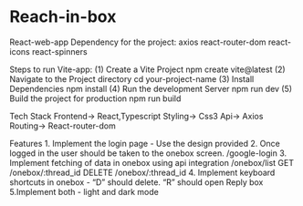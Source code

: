 # Reach-in-box
 React-web-app
Dependency  for the project:
   axios
   react-router-dom
   react-icons
   react-spinners

 Steps to run Vite-app:
  (1) Create a Vite Project
         npm create vite@latest
  (2) Navigate to the Project directory
      cd your-project-name
  (3) Install Dependencies
      npm install
  (4) Run the development Server
      npm run dev
  (5) Build the project for production
      npm run build

  Tech Stack 
    Frontend-> React,Typescript
    Styling-> Css3
    Api-> Axios
    Routing-> React-router-dom

  Features
    1. Implement the login page - Use the design provided
    2. Once logged in the user should be taken to the onebox screen. /google-login
    3. Implement fetching of data in onebox using api integration
    /onebox/list
    GET /onebox/:thread_id
    DELETE /onebox/:thread_id
    4. Implement keyboard shortcuts in onebox - “D” should delete. “R” should open Reply box
    5.Implement both - light and dark mode
